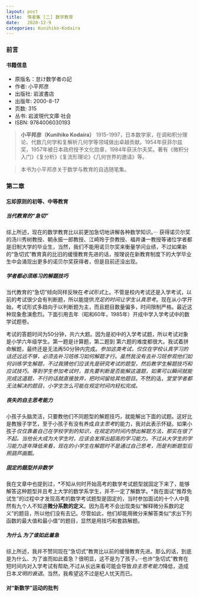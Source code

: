 ```yaml
---
layout: post
title:  惰者集 [二] 数学教育
date:   2020-12-9
categories: Kunihiko-Kodaira
---
```


### 前言

#### 书籍信息

- 原版名：怠け数学者の記
- 作者: 小平邦彦
- 出版社: 岩波書店
- 出版年: 2000-8-17
- 页数: 315
- 丛书: 岩波現代文庫·社会
- ISBN: 9784006030193

>**小平邦彦（Kunihiko Kodaira）** 1915-1997，日本数学家，在调和积分理论、代数几何学和复解析几何学等领域做出卓越贡献。1954年获菲尔兹奖，1957年被日本政府授予文化勋章，1984年获沃尔夫奖。著有《微积分入门》《复分析》《复流形理论》《几何世界的邀请》等。

>本书为小平邦彦关于数学与教育的自选随笔集。

### 第二章

#### 忘却原则的初等、中等教育

##### 当代教育的“急切”

综上所述，现在的数学教育比以前更加急切地讲解各种数学知识。··· 获得诺贝尔奖的汤川秀树教授、朝永振一郎教授、江崎玲于奈教授、福井谦一教授等诸位学者都是旧制大学的毕业生，当然，我们不能用诺贝尔奖来衡量学问业绩，不过如果新的“急切式”教育真的比旧的缓慢教育先进的话，按理说在新教育制度下的大学毕业生中会涌现出更多的诺贝尔奖获得者，但是目前还没出现。

##### 学者都必须练习的解题技巧

当代教育的“急切”倾向同样反映在*考试形式*上。不管是校内考试还是入学考试，以前的考试很少会有判断题，所以能提供*充足的时间让学生认真思考*。现在从小学开始，考试形式多趋向于以判断题为主，而且题目数量偏多，时间限制严格。最近这种现象愈演愈烈。下面引用去年（昭和60年，1985年）开成中学入学考试中的数学试题卷。

考试的答题时间为50分钟，共六大题。因为是初中的入学考试题，所以考试对象是小学六年级学生。第一题是计算题，第二题到
第六题的难度都很大。我试着拼命解题，最终还是无法再50分钟内完成。*参加这类考试，仅仅在学校认真学习的话还远远不够，必须去补习班练习如何解题才行。*虽然我没有去补习班参观他们如何训练学生解题，不过我猜他们应该先是*研究考试的题型，然后教学生解题技巧和应试技巧。等到学生参加考试时，首先要判断是否能解这道题，如果可以瞬间就能完成这道题，不行的话就直接放弃，把时间留给其他题目*。不然的话，*堂堂学者都无法解决的题目，小学生怎么可能在规定时间内轻松完成。*

##### 丧失的自主思考能力

小孩子头脑灵活，只要教他们不同题型的解题技巧，就能解出下面的试题。这好比是教猴子学艺，至于小孩子有没有养成*自主思考*的能力，我对此表示怀疑。如果小孩子*仅仅靠着自己在学校学到的知识，在规定的时间内想出解题方法，那实在很了不起。当他长大成为大学生时，应该会发挥出超高的学习能力。不过从大学生的学习能力逐年降低来看，现在的小学生在解题时不是通过自己思考，而是判断题型后照葫芦画瓢。*

##### 固定的题型并非数学

我在文章中也提到过，*不知从何时开始高考的数学考试题型就固定下来了，能够解答这种题型并且考上大学的数学系学生，并不一定了解数学。*我在面试“推荐免试生”的过程中才发现高考的数学考试题型是固定的，当时参加面试的十个人中竟然有九个人不知道**微分系数的定义**。因为高考不会出现类似“解释微分系数的定义”的题目，所以他们没有去记。尽管如此，他们却能用微分来解答类似“求出下列函数的最大值和最小值”的题目，显然是用技巧和套路解题。

##### 为什么 为了谁如此着急

综上所述，我并不赞同现在“急切式”教育比以前的缓慢教育先进。那么的话，到底是为什么、为了谁而如此着急？很明显，这不是为了孩子。···也许“急切式”教育在短时间内对入学考试有帮助,不过从长远来看可能会导致*自主思考能力*降低，造成日本*文明的衰退*。当然，我希望这不过是杞人忧天而已。

#### 对“新数学”运动的批判